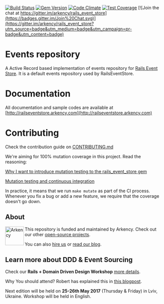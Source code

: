 [![Build Status](https://travis-ci.org/RailsEventStore/rails_event_store_active_record.svg?branch=master)](https://travis-ci.org/RailsEventStore/rails_event_store_active_record)
[![Gem Version](https://badge.fury.io/rb/rails_event_store_active_record.svg)](http://badge.fury.io/rb/rails_event_store_active_record)
[![Code Climate](https://codeclimate.com/github/arkency/rails_event_store_active_record/badges/gpa.svg)](https://codeclimate.com/github/arkency/rails_event_store_active_record)
[![Test Coverage](https://codeclimate.com/github/arkency/rails_event_store_active_record/badges/coverage.svg)](https://codeclimate.com/github/arkency/rails_event_store_active_record)
[![Join the chat at https://gitter.im/arkency/rails_event_store](https://badges.gitter.im/Join%20Chat.svg)](https://gitter.im/arkency/rails_event_store?utm_source=badge&utm_medium=badge&utm_campaign=pr-badge&utm_content=badge)

# Events repository

A Active Record based implementation of events repository for [Rails Event Store](http://github.com/arkency/rails_event_store).
It is a default events repository used by RailsEventStore.

# Documentation

All documentation and sample codes are available at [http://railseventstore.arkency.com](http://railseventstore.arkency.com)

# Contributing

Check the contribution guide on [CONTRIBUTING.md](https://github.com/arkency/rails_event_store_active_record/blob/master/CONTRIBUTING.md)

We're aiming for 100% mutation coverage in this project.
Read the reasoning:

[Why I want to introduce mutation testing to the rails_event_store gem](http://blog.arkency.com/2015/04/why-i-want-to-introduce-mutation-testing-to-the-rails-event-store-gem/)

[Mutation testing and continuous integration](http://blog.arkency.com/2015/05/mutation-testing-and-continuous-integration/)

In practice, it means that we run `make mutate` as part of the CI process.
Whenever you fix a bug or add a new feature, we require that the coverage doesn't go down.

## About

<img src="http://arkency.com/images/arkency.png" alt="Arkency" width="60px" align="left" />

This repository is funded and maintained by Arkency. Check out our other [open-source projects](https://github.com/arkency).

You can also [hire us](http://arkency.com) or [read our blog](http://blog.arkency.com).


## Learn more about DDD & Event Sourcing

Check our **Rails + Domain Driven Design Workshop** [more details](http://blog.arkency.com/ddd-training/).

Why You should attend? Robert has explained this in [this blogpost](http://blog.arkency.com/2016/12/why-would-you-even-want-to-listen-about-ddd/).

Next edition will be held on **25-26th May 2017** (Thursday & Friday) in Lviv, Ukraine.
Workshop will be held in English.

